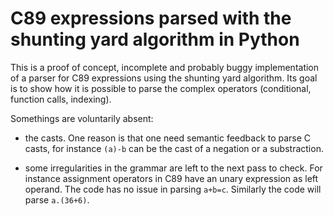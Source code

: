 # C89 expressions parsed with the shunting yard algorithm in Python

This is a proof of concept, incomplete and probably buggy implementation of
a parser for C89 expressions using the shunting yard algorithm.  Its goal is
to show how it is possible to parse the complex operators (conditional, function
calls, indexing).
  
Somethings are voluntarily absent: 

- the casts.  One reason is that one need semantic feedback to parse C casts, for instance
`(a)-b` can be the cast of a negation or a substraction.
 
- some irregularities in the grammar are left to the next pass to check.  For instance 
assignment operators in C89 have an unary expression as left operand.  The code has no
issue in parsing `a+b=c`.  Similarly the code will parse `a.(36+6)`.

